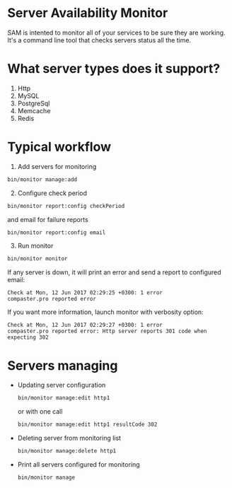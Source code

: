 # Server Availability Monitor
SAM is intented to monitor all of your services to be sure they are working. It's a command line tool that checks servers status all the time.

# What server types does it support?

1. Http
2. MySQL
3. PostgreSql
4. Memcache
5. Redis

# Typical workflow

1. Add servers for monitoring
  ```sh
  bin/monitor manage:add
  ```

2. Configure check period
  ```sh
  bin/monitor report:config checkPeriod
  ```
  and email for failure reports
  ```sh
  bin/monitor report:config email
  ```
  
3. Run monitor
  ```sh
  bin/monitor monitor
  ```
  
If any server is down, it will print an error and send a report to configured email:
```
Check at Mon, 12 Jun 2017 02:29:25 +0300: 1 error
compaster.pro reported error
```

If you want more information, launch monitor with verbosity option:
```
Check at Mon, 12 Jun 2017 02:29:27 +0300: 1 error
compaster.pro reported error: Http server reports 301 code when expecting 302
```

# Servers managing
- Updating server configuration
  ```sh
  bin/monitor manage:edit http1
  ```
  or with one call
  ```sh
  bin/monitor manage:edit http1 resultCode 302
  ```

- Deleting server from monitoring list
  ```sh
  bin/monitor manage:delete http1
  ```

- Print all servers configured for monitoring
  ```sh
  bin/monitor manage
  ```
